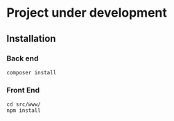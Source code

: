 
# Project under development
 
## Installation

### Back end

```
composer install
```

### Front End

```
cd src/www/
npm install
```
